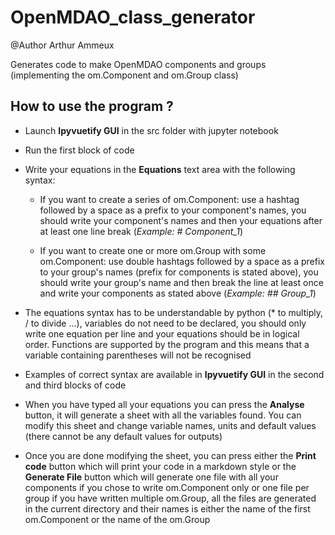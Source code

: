 # OpenMDAO_class_generator

@Author Arthur Ammeux

Generates code to make OpenMDAO components and groups (implementing the om.Component and om.Group class)

## How to use the program ?

- Launch __Ipyvuetify GUI__ in the src folder with jupyter notebook

- Run the first block of code

- Write your equations in the __Equations__ text area with the following syntax:

  - If you want to create a series of om.Component: use a hashtag followed by a space as a prefix to your component's names, you should write your component's names and then your equations after at least one line break (*Example: # Component_1*)

  - If you want to create one or more om.Group with some om.Component: use double hashtags followed by a space as a prefix to your group's names (prefix for components is stated above), you should write your group's name and then break the line at least once and write your components as stated above (*Example: ## Group_1*)

- The equations syntax has to be understandable by python (* to multiply, / to divide ...), variables do not need to be declared, you should only write one equation per line and your equations should be in logical order. Functions are supported by the program and this means that a variable containing parentheses will not be recognised

- Examples of correct syntax are available in __Ipyvuetify GUI__ in the second and third blocks of code

- When you have typed all your equations you can press the __Analyse__ button, it will generate a sheet with all the variables found. You can modify this sheet and change variable names, units and default values (there cannot be any default values for outputs)

- Once you are done modifying the sheet, you can press either the __Print code__ button which will print your code in a markdown style or the __Generate File__ button which will generate one file with all your components if you chose to write om.Component only or one file per group if you have written multiple om.Group, all the files are generated in the current directory and their names is either the name of the first om.Component or the name of the om.Group
